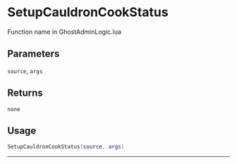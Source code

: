 # SetupCauldronCookStatus
Function name in GhostAdminLogic.lua
## Parameters
`source`, `args`
## Returns
`none`
## Usage
```lua
SetupCauldronCookStatus(source, args)
```
---

